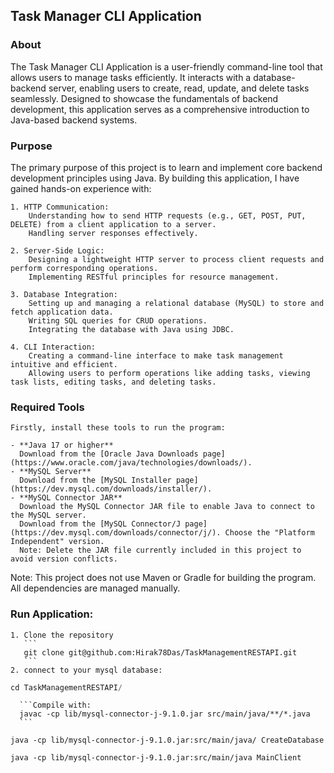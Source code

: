 ## Task Manager CLI Application

### About

The Task Manager CLI Application is a user-friendly command-line tool that allows users to manage tasks efficiently. It interacts with a database-backend server, enabling users to create, read, update, and delete tasks seamlessly. Designed to showcase the fundamentals of backend development, this application serves as a comprehensive introduction to Java-based backend systems.

### Purpose

The primary purpose of this project is to learn and implement core backend development principles using Java. By building this application, I have gained hands-on experience with:

    1. HTTP Communication:
        Understanding how to send HTTP requests (e.g., GET, POST, PUT, DELETE) from a client application to a server.
        Handling server responses effectively.

    2. Server-Side Logic:
        Designing a lightweight HTTP server to process client requests and perform corresponding operations.
        Implementing RESTful principles for resource management.

    3. Database Integration:
        Setting up and managing a relational database (MySQL) to store and fetch application data.
        Writing SQL queries for CRUD operations.
        Integrating the database with Java using JDBC.

    4. CLI Interaction:
        Creating a command-line interface to make task management intuitive and efficient.
        Allowing users to perform operations like adding tasks, viewing task lists, editing tasks, and deleting tasks.

### Required Tools

    Firstly, install these tools to run the program:

    - **Java 17 or higher**
      Download from the [Oracle Java Downloads page](https://www.oracle.com/java/technologies/downloads/).
    - **MySQL Server**
      Download from the [MySQL Installer page](https://dev.mysql.com/downloads/installer/).
    - **MySQL Connector JAR**
      Download the MySQL Connector JAR file to enable Java to connect to the MySQL server.
      Download from the [MySQL Connector/J page](https://dev.mysql.com/downloads/connector/j/). Choose the "Platform Independent" version.
      Note: Delete the JAR file currently included in this project to avoid version conflicts.

Note: This project does not use Maven or Gradle for building the program. All dependencies are managed manually.

### **Run Application**:

    1. Clone the repository
       ```
       git clone git@github.com:Hirak78Das/TaskManagementRESTAPI.git
       ```
    2. connect to your mysql database:

```go to the root directory
cd TaskManagementRESTAPI/
```

      ```Compile with:
      javac -cp lib/mysql-connector-j-9.1.0.jar src/main/java/**/*.java
      ```

```to create database in your mysql server run:
java -cp lib/mysql-connector-j-9.1.0.jar:src/main/java/ CreateDatabase

```

```Run the program:
java -cp lib/mysql-connector-j-9.1.0.jar:src/main/java MainClient
```
